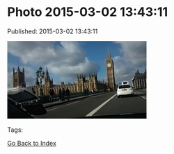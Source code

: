 
# Photo 2015-03-02 13:43:11

Published: 2015-03-02 13:43:11

![](112510942907-0.jpg)

Tags: 

[Go Back to Index](index.md)
